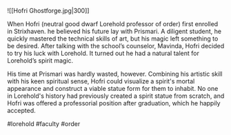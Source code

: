 ![[Hofri Ghostforge.jpg|300]]

When Hofri (neutral good dwarf Lorehold professor of order) first enrolled in Strixhaven. he believed his future lay with Prismari. A diligent student, he quickly mastered the technical skills of art, but his magic left something to be desired. After talking with the school’s counselor, Mavinda, Hofri decided to try his luck with Lorehold. It turned out he had a natural talent for Lorehold’s spirit magic. 

His time at Prismari was hardly wasted, however. Combining his artistic skill with his keen spiritual sense, Hofri could visualize a spirit's mortal appearance and construct a viable statue form for them to inhabit. No one in Lorehold's history had previously created a spirit statue from scratch, and Hofri was offered a professorial position after graduation, which he happily accepted.

#lorehold
#faculty
#order